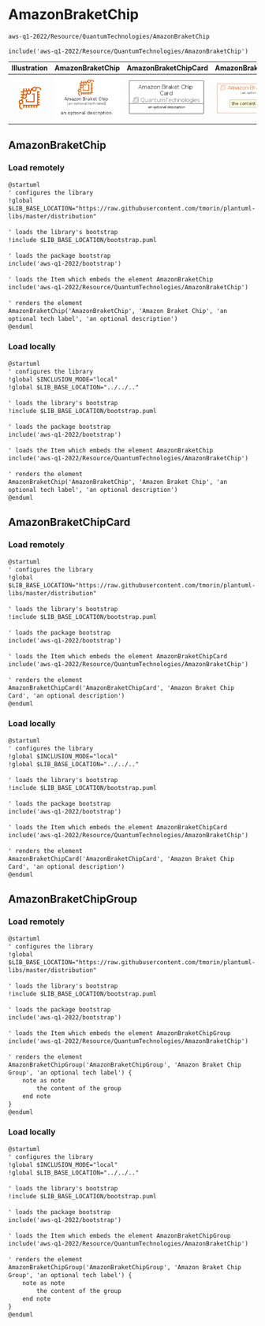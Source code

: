 # AmazonBraketChip


```text
aws-q1-2022/Resource/QuantumTechnologies/AmazonBraketChip
```

```text
include('aws-q1-2022/Resource/QuantumTechnologies/AmazonBraketChip')
```



| Illustration | AmazonBraketChip | AmazonBraketChipCard | AmazonBraketChipGroup |
| :---: | :---: | :---: | :---: |
| ![illustration for Illustration](../../../aws-q1-2022/Resource/QuantumTechnologies/AmazonBraketChip.png) | ![illustration for AmazonBraketChip](../../../aws-q1-2022/Resource/QuantumTechnologies/AmazonBraketChip.Local.png) | ![illustration for AmazonBraketChipCard](../../../aws-q1-2022/Resource/QuantumTechnologies/AmazonBraketChipCard.Local.png) | ![illustration for AmazonBraketChipGroup](../../../aws-q1-2022/Resource/QuantumTechnologies/AmazonBraketChipGroup.Local.png) |




## AmazonBraketChip

### Load remotely
```plantuml
@startuml
' configures the library
!global $LIB_BASE_LOCATION="https://raw.githubusercontent.com/tmorin/plantuml-libs/master/distribution"

' loads the library's bootstrap
!include $LIB_BASE_LOCATION/bootstrap.puml

' loads the package bootstrap
include('aws-q1-2022/bootstrap')

' loads the Item which embeds the element AmazonBraketChip
include('aws-q1-2022/Resource/QuantumTechnologies/AmazonBraketChip')

' renders the element
AmazonBraketChip('AmazonBraketChip', 'Amazon Braket Chip', 'an optional tech label', 'an optional description')
@enduml
```

### Load locally
```plantuml
@startuml
' configures the library
!global $INCLUSION_MODE="local"
!global $LIB_BASE_LOCATION="../../.."

' loads the library's bootstrap
!include $LIB_BASE_LOCATION/bootstrap.puml

' loads the package bootstrap
include('aws-q1-2022/bootstrap')

' loads the Item which embeds the element AmazonBraketChip
include('aws-q1-2022/Resource/QuantumTechnologies/AmazonBraketChip')

' renders the element
AmazonBraketChip('AmazonBraketChip', 'Amazon Braket Chip', 'an optional tech label', 'an optional description')
@enduml
```

## AmazonBraketChipCard

### Load remotely
```plantuml
@startuml
' configures the library
!global $LIB_BASE_LOCATION="https://raw.githubusercontent.com/tmorin/plantuml-libs/master/distribution"

' loads the library's bootstrap
!include $LIB_BASE_LOCATION/bootstrap.puml

' loads the package bootstrap
include('aws-q1-2022/bootstrap')

' loads the Item which embeds the element AmazonBraketChipCard
include('aws-q1-2022/Resource/QuantumTechnologies/AmazonBraketChip')

' renders the element
AmazonBraketChipCard('AmazonBraketChipCard', 'Amazon Braket Chip Card', 'an optional description')
@enduml
```

### Load locally
```plantuml
@startuml
' configures the library
!global $INCLUSION_MODE="local"
!global $LIB_BASE_LOCATION="../../.."

' loads the library's bootstrap
!include $LIB_BASE_LOCATION/bootstrap.puml

' loads the package bootstrap
include('aws-q1-2022/bootstrap')

' loads the Item which embeds the element AmazonBraketChipCard
include('aws-q1-2022/Resource/QuantumTechnologies/AmazonBraketChip')

' renders the element
AmazonBraketChipCard('AmazonBraketChipCard', 'Amazon Braket Chip Card', 'an optional description')
@enduml
```

## AmazonBraketChipGroup

### Load remotely
```plantuml
@startuml
' configures the library
!global $LIB_BASE_LOCATION="https://raw.githubusercontent.com/tmorin/plantuml-libs/master/distribution"

' loads the library's bootstrap
!include $LIB_BASE_LOCATION/bootstrap.puml

' loads the package bootstrap
include('aws-q1-2022/bootstrap')

' loads the Item which embeds the element AmazonBraketChipGroup
include('aws-q1-2022/Resource/QuantumTechnologies/AmazonBraketChip')

' renders the element
AmazonBraketChipGroup('AmazonBraketChipGroup', 'Amazon Braket Chip Group', 'an optional tech label') {
    note as note
        the content of the group
    end note
}
@enduml
```

### Load locally
```plantuml
@startuml
' configures the library
!global $INCLUSION_MODE="local"
!global $LIB_BASE_LOCATION="../../.."

' loads the library's bootstrap
!include $LIB_BASE_LOCATION/bootstrap.puml

' loads the package bootstrap
include('aws-q1-2022/bootstrap')

' loads the Item which embeds the element AmazonBraketChipGroup
include('aws-q1-2022/Resource/QuantumTechnologies/AmazonBraketChip')

' renders the element
AmazonBraketChipGroup('AmazonBraketChipGroup', 'Amazon Braket Chip Group', 'an optional tech label') {
    note as note
        the content of the group
    end note
}
@enduml
```

